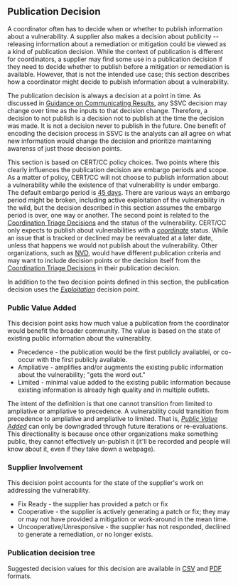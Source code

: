 ## Publication Decision

A coordinator often has to decide when or whether to publish information about a vulnerability.
A supplier also makes a decision about publicity -- releasing information about a remediation or mitigation could be viewed as a kind of publication decision.
While the context of publication is different for coordinators, a supplier may find some use in a publication decision if they need to decide whether to publish before a mitigation or remediation is available.
However, that is not the intended use case; this section describes how a coordinator might decide to publish information about a vulnerability.

The publication decision is always a decision at a point in time.
As discussed in [Guidance on Communicating Results](#guidance-on-communicating-results), any SSVC decision may change over time as the inputs to that decision change.
Therefore, a decision to not publish is a decision not to publish at the time the decision was made.
It is not a decision never to publish in the future.
One benefit of encoding the decision process in SSVC is the analysts can all agree on what new information would change the decision and prioritize maintaining awarenss of just those decision points.  

This section is based on CERT/CC policy choices.
Two points where this clearly influences the publication decision are embargo periods and scope.
As a matter of policy, CERT/CC will not choose to publish information about a vulnerability while the existence of that vulnerability is under embargo.
The default embargo period is [45 days](https://vuls.cert.org/confluence/display/Wiki/Vulnerability+Disclosure+Policy).
There are various ways an embargo period might be broken, including active exploitation of the vulnerability in the wild, but the decision described in this section assumes the embargo period is over, one way or another.
The second point is related to the [Coordination Triage Decisions](#coordination-triage-decisions) and the status of the vulnerability.
CERT/CC only expects to publish about vulnerabilities with a [*coordinate*](#coordination-triage-decisions) status.
While an issue that is tracked or declined may be reevaluated at a later date, unless that happens we would not publish about the vulnerability.
Other organizations, such as [NVD](https://nvd.nist.gov/), would have different publication criteria and may want to include decision points or the decision itself from the [Coordination Triage Decisions](#coordination-triage-decisions) in their publication decision.

In addition to the two decision points defined in this section, the publication decision uses the [*Exploitation*](#exploitation) decision point.

### Public Value Added

This decision point asks how much value a publication from the coordinator would benefit the broader community.
The value is based on the state of existing public information about the vulnerablity.

 - Precedence - the publication would be the first publicly availablei, or co-occur with the first publicly available.
 - Ampliative - amplifies and/or augments the existing public information about the vulnerability; "gets the word out."
 - Limited - minimal value added to the existing public information because existing information is already high quality and in multiple outlets.

The intent of the definition is that one cannot transition from limited to ampliative or ampliative to precedence.
A vulnerability could transition from precedence to ampliative and ampliative to limited.
That is, [*Public Value Added*](#public-value-added) can only be downgraded through future iterations or re-evaluations.
This directionality is because once other organizations make something public, they cannot effectively un-publish it (it'll be recorded and people will know about it, even if they take down a webpage).

### Supplier Involvement

This decision point accounts for the state of the supplier's work on addressing the vulnerability.

 - Fix Ready - the supplier has provided a patch or fix
 - Cooperative - the supplier is actively generating a patch or fix; they may or may not have provided a mitigation or work-around in the mean time. 
 - Uncooperative/Unresponsive - the supplier has not responded, declined to generate a remediation, or no longer exists.


### Publication decision tree

Suggested decision values for this decision are available in [CSV](/data/ssvc_2_coord-publish.csv) and [PDF](gfx/ssvc_2_coord-publish.pdf) formats.
